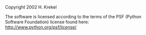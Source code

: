 Copyright 2002 H. Krekel

The software is licensed according to the terms of the PSF (Python Software Foundation) license found here: http://www.python.org/psf/license/